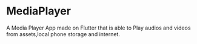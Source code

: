 # MediaPlayer

A Media Player App made on Flutter that is able to Play audios and videos from assets,local phone storage and internet.
